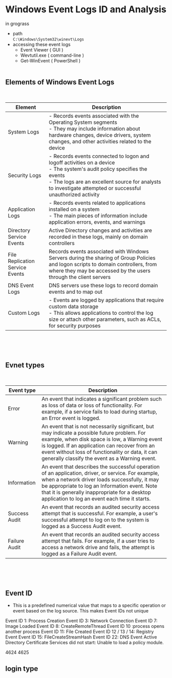 # Windows Event Logs ID and Analysis
in grograss

+ path <br>
``C:\Windows\System32\winevt\Logs``
+ accessing these event logs
  - Event Viewer ( GUI )
  - Wevtutil.exe ( command-line )
  - Get-WinEvent ( PowerShell )
<br> <br> 
## Elements of Windows Event Logs
<br>

| Element | Description |
| ------------- | ------------- |
| System Logs |  - Records events associated with the Operating System segments <br> - They may include information about hardware changes, device drivers, system changes, and other activities related to the device |
| Security Logs | - Records events connected to logon and logoff activities on a device <br> - The system's audit policy specifies the events <br> - The logs are an excellent source for analysts to investigate attempted or successful unauthorized activity |
| Application Logs | - Records events related to applications installed on a system <br> - The main pieces of information include application errors, events, and warnings |
| Directory Service Events | Active Directory changes and activities are recorded in these logs, mainly on domain controllers |
| File Replication Service Events | Records events associated with Windows Servers during the sharing of Group Policies and logon scripts to domain controllers, from where they may be accessed by the users through the client servers |
| DNS Event Logs | DNS servers use these logs to record domain events and to map out |
| Custom Logs | - Events are logged by applications that require custom data storage <br> - This allows applications to control the log size or attach other parameters, such as ACLs, for security purposes |

<br> <br> <br>
## Evnet types

<br>

| Event type | Description|
| ------------- | ------------- |
| Error | An event that indicates a significant problem such as loss of data or loss of functionality. For example, if a service fails to load during startup, an Error event is logged. |
| Warning | An event that is not necessarily significant, but may indicate a possible future problem. For example, when disk space is low, a Warning event is logged. If an application can recover from an event without loss of functionality or data, it can generally classify the event as a Warning event. |
| Information | An event that describes the successful operation of an application, driver, or service. For example, when a network driver loads successfully, it may be appropriate to log an Information event. Note that it is generally inappropriate for a desktop application to log an event each time it starts. |
| Success Audit	 | An event that records an audited security access attempt that is successful. For example, a user's successful attempt to log on to the system is logged as a Success Audit event. |
| Failure Audit	 | An event that records an audited security access attempt that fails. For example, if a user tries to access a network drive and fails, the attempt is logged as a Failure Audit event. |

<br> <br> <br>

## Event ID

+ This is a predefined numerical value that maps to a specific operation or event based on the log source. This makes Event IDs not unique


Event ID 1: Process Creation
Event ID 3: Network Connection
Event ID 7: Image Loaded
Event ID 8: CreateRemoteThread
Event ID 10 :process opens another process
Event ID 11: File Created
Event ID 12 / 13 / 14: Registry Event
Event ID 15: FileCreateStreamHash
Event ID 22: DNS Event
Active Directory Certificate Services did not start: Unable to load a policy module.




4624
4625



## login type
